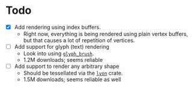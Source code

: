 # Todo
- [x] Add rendering using index buffers.
  - Right now, everything is being rendered using plain vertex buffers, but that causes a lot of repetition of vertices.
- [ ] Add support for glyph (text) rendering
  - Look into using [`glyph_brush`](https://crates.io/crates/glyph_brush).
  - 1.2M downloads; seems reliable
- [ ] Add support to render any arbitrary shape
  - Should be tessellated via the [`lyon`](https://crates.io/crates/lyon) crate.
  - 1.5M downloads; seems reliable as well
